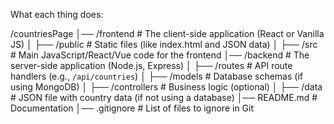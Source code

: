 What each thing does:

/countriesPage
│── /frontend        # The client-side application (React or Vanilla JS)
│   ├── /public      # Static files (like index.html and JSON data)
│   ├── /src         # Main JavaScript/React/Vue code for the frontend
│── /backend         # The server-side application (Node.js, Express)
│   ├── /routes      # API route handlers (e.g., `/api/countries`)
│   ├── /models      # Database schemas (if using MongoDB)
│   ├── /controllers # Business logic (optional)
│   ├── /data        # JSON file with country data (if not using a database)
│── README.md        # Documentation
│── .gitignore       # List of files to ignore in Git
